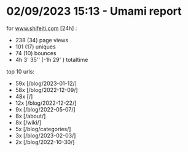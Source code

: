 # 02/09/2023 15:13 - Umami report
for www.shifeiti.com [24h] :

 - 238 (34) page views
 - 101 (17) uniques
 - 74 (10) bounces
 - 4h 3' 35'' (-1h 29' ) totaltime


top 10 urls:
 - 59x [/blog/2023-01-12/]
 - 58x [/blog/2022-12-09/]
 - 48x [/]
 - 12x [/blog/2022-12-22/]
 - 9x [/blog/2022-05-07/]
 - 8x [/about/]
 - 8x [/wiki/]
 - 5x [/blog/categories/]
 - 3x [/blog/2023-02-03/]
 - 2x [/blog/2022-10-30/]



